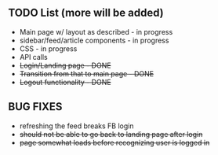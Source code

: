 ## TODO List (more will be added)
+ Main page w/ layout as described - in progress
+ sidebar/feed/article components - in progress
+ CSS - in progress
+ API calls
+ ~~Login/Landing page - DONE~~
+ ~~Transition from that to main page - DONE~~
+ ~~Logout functionality - DONE~~

## BUG FIXES
+ refreshing the feed breaks FB login
+ ~~should not be able to go back to landing page after login~~
+ ~~page somewhat loads before recognizing user is logged in~~